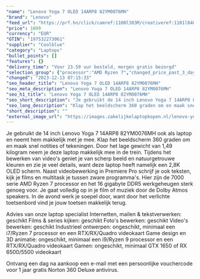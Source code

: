 ```yaml
---
"name": "Lenovo Yoga 7 OLED 14ARP8 82YM0076MH"
"brand": "Lenovo"
"feed_url": "https://prf.hn/click/camref:1100l383M/creativeref:1101l84031/destination:https%3A%2F%2Fwww.coolblue.nl%2Fproduct%2F933451"
"price": 1099
"currency": "EUR"
"GTIN": "197532273061"
"supplier": "Coolblue"
"category": "Laptops"
"bullet_points": []
"features": {}
"delivery_time": "Voor 23.59 uur besteld, morgen gratis bezorgd"
"selection_group": {"processor":"AMD Ryzen 7","changed_price_past_3_days":false,"product_family":"Yoga"}
"changed": "2023-12-13 07:15:33"
"seo_header_title": "Lenovo Yoga 7 OLED 14ARP8 82YM0076MH"
"seo_meta_description": "Lenovo Yoga 7 OLED 14ARP8 82YM0076MH"
"seo_h1_title": "Lenovo Yoga 7 OLED 14ARP8 82YM0076MH"
"seo_short_description": "Je gebruikt de 14 inch Lenovo Yoga 7 14ARP8 82YM0076MH ook als laptop en neemt hem makkelijk met je mee."
"seo_long_description": "Klap het beeldscherm 360 graden om en maak snel notities of tekeningen. Door het lage gewicht van 1,49 kilogram neem je deze laptop makkelijk mee in de trein. Tijdens het bewerken van video's geniet je van scherp beeld en natuurgetrouwe kleuren en zie je veel details, want deze laptop heeft namelijk een 2,8K OLED scherm. Naast videobewerking in Premiere Pro schrijf je ook teksten, kijk je films en multitask je tussen zware programma's. Hier zijn de 7000 serie AMD Ryzen 7 processor en het 16 gigabyte DDR5 werkgeheugen sterk genoeg voor. Je gaat volledig op in je film of muziek door de Dolby Atmos speakers. In de avond werk je soepel door, want door het verlichte toetsenbord vind je jouw toetsen makkelijk terug. \r\n\r\nAdvies van onze laptop specialist\r\nInternetten, mailen & tekstverwerken: geschikt\r\nFilms & series kijken: geschikt\r\nFoto's bewerken: geschikt\r\nVideo's bewerken: geschikt\r\nIndustrieel ontwerpen: ongeschikt, minimaal een i7/Ryzen 7 processor en een RTX/RX/Quadro videokaart\r\nGame design en 3D animatie: ongeschikt, minimaal een i9/Ryzen 9 processor en een RTX/RX/Quadro videokaart\r\nGamen: ongeschikt, minimaal GTX 1650 of RX 6500/5500 videokaart\r\n \r\nOntvang een dag na aankoop een e-mail met een persoonlijke vouchercode voor 1 jaar gratis Norton 360 Deluxe antivirus."
"short_description": ""
"external_image_url": "https://images.zakelijkelaptopkopen.nl/lenovo-yoga-7-oled-14arp8-82ym0076mh.webp"
---
```


Je gebruikt de 14 inch Lenovo Yoga 7 14ARP8 82YM0076MH ook als laptop en neemt hem makkelijk met je mee. Klap het beeldscherm 360 graden om en maak snel notities of tekeningen. Door het lage gewicht van 1,49 kilogram neem je deze laptop makkelijk mee in de trein. Tijdens het bewerken van video's geniet je van scherp beeld en natuurgetrouwe kleuren en zie je veel details, want deze laptop heeft namelijk een 2,8K OLED scherm. Naast videobewerking in Premiere Pro schrijf je ook teksten, kijk je films en multitask je tussen zware programma's. Hier zijn de 7000 serie AMD Ryzen 7 processor en het 16 gigabyte DDR5 werkgeheugen sterk genoeg voor. Je gaat volledig op in je film of muziek door de Dolby Atmos speakers. In de avond werk je soepel door, want door het verlichte toetsenbord vind je jouw toetsen makkelijk terug.

Advies van onze laptop specialist
Internetten, mailen & tekstverwerken: geschikt
Films & series kijken: geschikt
Foto's bewerken: geschikt
Video's bewerken: geschikt
Industrieel ontwerpen: ongeschikt, minimaal een i7/Ryzen 7 processor en een RTX/RX/Quadro videokaart
Game design en 3D animatie: ongeschikt, minimaal een i9/Ryzen 9 processor en een RTX/RX/Quadro videokaart
Gamen: ongeschikt, minimaal GTX 1650 of RX 6500/5500 videokaart
 
Ontvang een dag na aankoop een e-mail met een persoonlijke vouchercode voor 1 jaar gratis Norton 360 Deluxe antivirus.